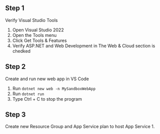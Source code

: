 ## Step 1
Verify Visual Studio Tools
1. Open Visual Studio 2022
2. Open the Tools menu
2. Click Get Tools & Features
3. Verify ASP.NET and Web Development in The Web & Cloud section is chedked
   
## Step 2
Create and run new web app in VS Code
1. Run `dotnet new web -n MySandboxWebApp`
2. Run `dotnet run`
3. Type Ctrl + C to stop the program

   
## Step 3
Create new Resource Group and App Service plan to host App Service
1. 
